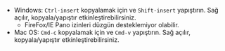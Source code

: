 * Windows: `Ctrl-insert` kopyalamak için ve `Shift-insert` yapıştırın. Sağ açılır, kopyala/yapıştır etkinleştirebilirsiniz.
  * FireFox/IE Pano izinleri düzgün desteklemiyor olabilir.
* Mac OS: `Cmd-c` kopyalamak için ve `Cmd-v` yapıştırın. Sağ açılır, kopyala/yapıştır etkinleştirebilirsiniz.